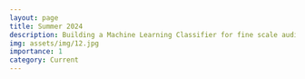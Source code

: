 ```yaml
---
layout: page
title: Summer 2024
description: Building a Machine Learning Classifier for fine scale audio data to detect avian vocalizations.
img: assets/img/12.jpg
importance: 1
category: Current
---
```

